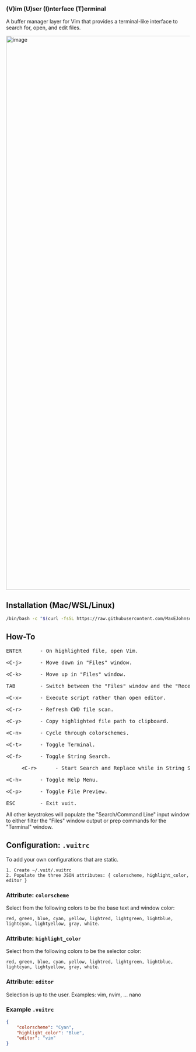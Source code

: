 ### (V)im (U)ser (I)nterface (T)erminal

A buffer manager layer for Vim that provides a terminal-like interface to search for, open, and edit files.

<img width="1512" alt="image" src="https://github.com/user-attachments/assets/91ddc8e1-8f2f-4ed1-8350-d5bda123515a" />

## Installation (Mac/WSL/Linux)

```bash
/bin/bash -c "$(curl -fsSL https://raw.githubusercontent.com/MaxEJohnson/vuit/main/install.sh)"
```

## How-To
<pre>
ENTER      - On highlighted file, open Vim.

&lt;C-j&gt;      - Move down in "Files" window.

&lt;C-k&gt;      - Move up in "Files" window.

TAB        - Switch between the "Files" window and the "Recent" window.

&lt;C-x&gt;      - Execute script rather than open editor.

&lt;C-r&gt;      - Refresh CWD file scan.

&lt;C-y&gt;      - Copy highlighted file path to clipboard.

&lt;C-n&gt;      - Cycle through colorschemes.

&lt;C-t&gt;      - Toggle Terminal.

&lt;C-f&gt;      - Toggle String Search.

     &lt;C-r&gt;      - Start Search and Replace while in String Search context.

&lt;C-h&gt;      - Toggle Help Menu.

&lt;C-p&gt;      - Toggle File Preview.

ESC        - Exit vuit.
</pre>
All other keystrokes will populate the "Search/Command Line" input window to either filter the "Files" window output or prep commands for the "Terminal" window.

## Configuration: `.vuitrc`

To add your own configurations that are static.

    1. Create ~/.vuit/.vuitrc
    2. Populate the three JSON attributes: { colorscheme, highlight_color, editor }

### Attribute: `colorscheme`

Select from the following colors to be the base text and window color:

    red, green, blue, cyan, yellow, lightred, lightgreen, lightblue, lightcyan, lightyellow, gray, white.

### Attribute: `highlight_color`

Select from the following colors to be the selector color:

    red, green, blue, cyan, yellow, lightred, lightgreen, lightblue, lightcyan, lightyellow, gray, white.

### Attribute: `editor`

Selection is up to the user. Examples: vim, nvim, ... nano 

### Example `.vuitrc`

```json
{
    "colorscheme": "Cyan",
    "highlight_color": "Blue",
    "editor": "vim"
}
```
